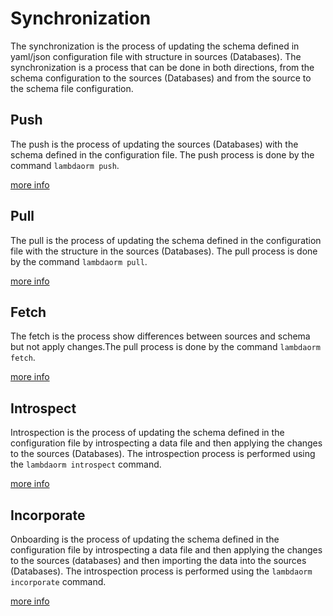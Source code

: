 # Synchronization

The synchronization is the process of updating the schema defined in yaml/json configuration file with structure in sources (Databases). The synchronization is a process that can be done in both directions, from the schema configuration to the sources (Databases) and from the source to the schema file configuration.

## Push

The push is the process of updating the sources (Databases) with the schema defined in the configuration file. The push process is done by the command `lambdaorm push`.

[more info](https://lambda-orm.github.io/wiki/SchemaSynchronization-Push)

## Pull

The pull is the process of updating the schema defined in the configuration file with the structure in the sources (Databases). The pull process is done by the command `lambdaorm pull`.

[more info](https://lambda-orm.github.io/wiki/SchemaSynchronization-Pull)

## Fetch

The fetch is the process show differences between sources and schema but not apply changes.The pull process is done by the command  `lambdaorm fetch`.

[more info](https://lambda-orm.github.io/wiki/SchemaSynchronization-Fetch)

## Introspect

Introspection is the process of updating the schema defined in the configuration file by introspecting a data file and then applying the changes to the sources (Databases). The introspection process is performed using the `lambdaorm introspect` command.

[more info](https://lambda-orm.github.io/wiki/SchemaSynchronization-Introspect)

## Incorporate

Onboarding is the process of updating the schema defined in the configuration file by introspecting a data file and then applying the changes to the sources (databases) and then importing the data into the sources (Databases). The introspection process is performed using the `lambdaorm incorporate` command.

[more info](https://lambda-orm.github.io/wiki/SchemaSynchronization-Incorporate)
